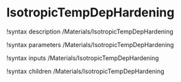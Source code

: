 <!-- MOOSE Documentation Stub: Remove this when content is added. -->

# IsotropicTempDepHardening
!syntax description /Materials/IsotropicTempDepHardening

!syntax parameters /Materials/IsotropicTempDepHardening

!syntax inputs /Materials/IsotropicTempDepHardening

!syntax children /Materials/IsotropicTempDepHardening
